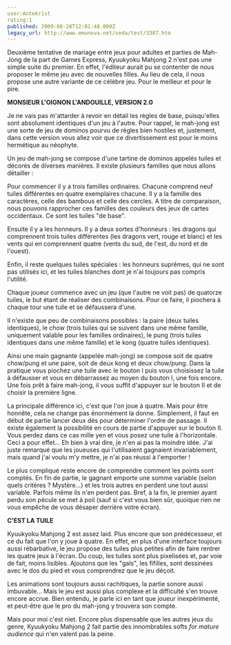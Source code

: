 ```yaml
---
user:Antekrist
rating:1
published: 2009-08-28T12:01:48.000Z
legacy_url: http://www.emunova.net/veda/test/3387.htm
---
```

Deuxième tentative de mariage entre jeux pour adultes et parties de Mah-Jong de la part de Games Express, Kyuukyoku Mahjong 2 n'est pas une simple suite du premier. En effet, l'éditeur aurait pu se contenter de nous proposer le même jeu avec de nouvelles filles. Au lieu de cela, il nous propose une autre variante de ce célèbre jeu. Pour le meilleur et pour le pire.  

  

**MONSIEUR L'OIGNON L'ANDOUILLE, VERSION 2.0**  

Je ne vais pas m'attarder à revoir en détail les règles de base, puisqu'elles sont absolument identiques d'un jeu à l'autre. Pour rappel, le mah-jong est une sorte de jeu de dominos pourvu de règles bien hostiles et, justement, dans cette version vous allez voir que ce divertissement est pour le moins hermétique au néophyte.  

  

Un jeu de mah-jong se compose d'une tartine de dominos appelés tuiles et décorés de diverses manières. Il existe plusieurs familles que nous allons détailler :  

Pour commencer il y a trois familles ordinaires. Chacune comprend neuf tuiles différentes en quatre exemplaires chacune. Il y a la famille des caractères, celle des bambous et celle des cercles. A titre de comparaison, nous pouvons rapprocher ces familles des couleurs des jeux de cartes occidentaux. Ce sont les tuiles "de base".  

Ensuite il y a les honneurs. Il y a deux sortes d'honneurs : les dragons qui comprennent trois tuiles différentes (les dragons vert, rouge et blanc) et les vents qui en comprennent quatre (vents du sud, de l'est, du nord et de l'ouest).  

Enfin, il reste quelques tuiles spéciales : les honneurs suprêmes, qui ne sont pas utilisés ici, et les tuiles blanches dont je n'ai toujours pas compris l'utilité.  

  

Chaque joueur commence avec un jeu (que l'autre ne voit pas) de quatorze tuiles, le but étant de réaliser des combinaisons. Pour ce faire, il piochera à chaque tour une tuile et se défaussera d'une.  

Il n'existe que peu de combinaisons possibles : la paire (deux tuiles identiques), le chow (trois tuiles qui se suivent dans une même famille, uniquement valable pour les familles ordinaires), le pung (trois tuiles identiques dans une même famille) et le kong (quatre tuiles identiques).  

Ainsi une main gagnante (appelée mah-jong) se compose soit de quatre chow/pung et une paire, soit de deux kong et deux chow/pung. Dans la pratique vous piochez une tuile avec le bouton I puis vous choisissez la tuile à défausser et vous en débarrassez au moyen du bouton I, une fois encore. Une fois prêt à faire mah-jong, il vous suffit d'appuyer sur le bouton II et de choisir la première ligne.  

  

La principale différence ici, c'est que l'on joue à quatre. Mais pour être honnête, cela ne change pas énormément la donne. Simplement, il faut en début de partie lancer deux dés pour déterminer l'ordre de passage. Il existe également la possibilité en cours de partie d'appuyer sur le bouton II. Vous perdez dans ce cas mille yen et vous posez une tuile à l'horizontale. Ceci a pour effet... Eh bien à vrai dire, je n'en ai pas la moindre idée. J'ai juste remarqué que les joueuses qui l'utilisaient gagnaient invariablement, mais quand j'ai voulu m'y mettre, je n'ai pas réussi à l'emporter !  

Le plus compliqué reste encore de comprendre comment les points sont comptés. En fin de partie, le gagnant emporte une somme variable (selon quels critères ? Mystère...) et les trois autres en perdent une tout aussi variable. Parfois même ils n'en perdent pas. Bref, à la fin, le premier ayant perdu son pécule se met à poil (sauf si c'est vous bien sûr, quoique rien ne vous empêche de vous désaper derrière votre écran).  

  

**C'EST LA TUILE**  

Kyuukyoku Mahjong 2 est assez laid. Plus encore que son prédécesseur, et ce du fait que l'on y joue à quatre. En effet, en plus d'une interface toujours aussi rébarbative, le jeu propose des tuiles plus petites afin de faire rentrer les quatre jeux à l'écran. Du coup, les tuiles sont plus pixelisées et, par voie de fait, moins lisibles. Ajoutons que les "gals", les fifilles, sont dessinées avec le dos du pied et vous comprendrez que le jeu déçoit.  

Les animations sont toujours aussi rachitiques, la partie sonore aussi imbuvable... Mais le jeu est aussi plus complexe et la difficulté s'en trouve encore accrue. Bien entendu, je parle ici en tant que joueur inexpérimenté, et peut-être que le pro du mah-jong y trouvera son compte.  

Mais pour moi c'est niet. Encore plus dispensable que les autres jeux du genre, Kyuukyoku Mahjong 2 fait partie des innombrables softs _for mature audience_ qui n'en valent pas la peine.